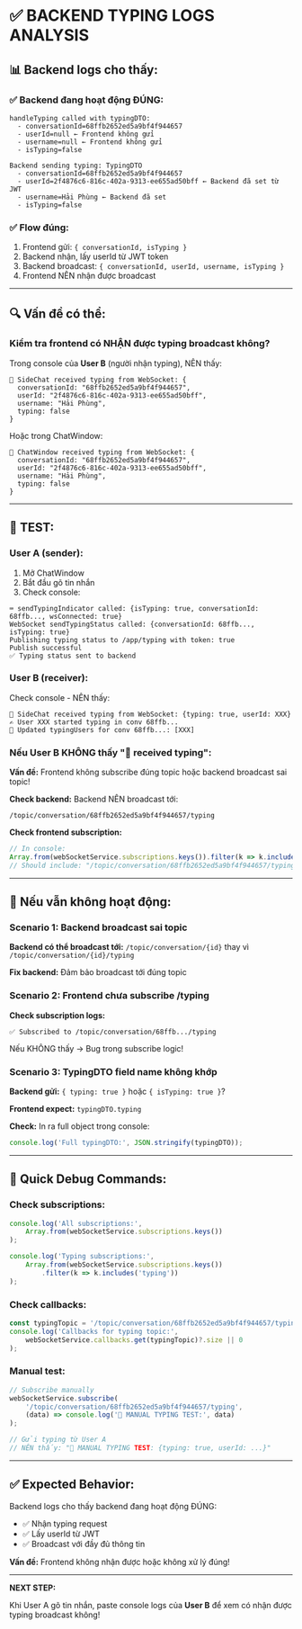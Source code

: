 # ✅ BACKEND TYPING LOGS ANALYSIS

## 📊 Backend logs cho thấy:

### ✅ Backend đang hoạt động ĐÚNG:

```
handleTyping called with typingDTO: 
  - conversationId=68ffb2652ed5a9bf4f944657
  - userId=null ← Frontend không gửi
  - username=null ← Frontend không gửi  
  - isTyping=false

Backend sending typing: TypingDTO
  - conversationId=68ffb2652ed5a9bf4f944657
  - userId=2f4876c6-816c-402a-9313-ee655ad50bff ← Backend đã set từ JWT
  - username=Hải Phùng ← Backend đã set
  - isTyping=false
```

### ✅ Flow đúng:
1. Frontend gửi: `{ conversationId, isTyping }`
2. Backend nhận, lấy userId từ JWT token
3. Backend broadcast: `{ conversationId, userId, username, isTyping }`
4. Frontend NÊN nhận được broadcast

---

## 🔍 Vấn đề có thể:

### Kiểm tra frontend có NHẬN được typing broadcast không?

Trong console của **User B** (người nhận typing), NÊN thấy:

```
🎯 SideChat received typing from WebSocket: {
  conversationId: "68ffb2652ed5a9bf4f944657",
  userId: "2f4876c6-816c-402a-9313-ee655ad50bff",
  username: "Hải Phùng",
  typing: false
}
```

Hoặc trong ChatWindow:
```
🎯 ChatWindow received typing from WebSocket: {
  conversationId: "68ffb2652ed5a9bf4f944657",
  userId: "2f4876c6-816c-402a-9313-ee655ad50bff",
  username: "Hải Phùng",
  typing: false
}
```

---

## 🧪 TEST:

### User A (sender):
1. Mở ChatWindow
2. Bắt đầu gõ tin nhắn
3. Check console:
```
⌨️ sendTypingIndicator called: {isTyping: true, conversationId: 68ffb..., wsConnected: true}
WebSocket sendTypingStatus called: {conversationId: 68ffb..., isTyping: true}
Publishing typing status to /app/typing with token: true
Publish successful
✅ Typing status sent to backend
```

### User B (receiver):
Check console - NÊN thấy:
```
🎯 SideChat received typing from WebSocket: {typing: true, userId: XXX}
✍️ User XXX started typing in conv 68ffb...
📝 Updated typingUsers for conv 68ffb...: [XXX]
```

### Nếu User B KHÔNG thấy "🎯 received typing":

**Vấn đề:** Frontend không subscribe đúng topic hoặc backend broadcast sai topic!

**Check backend:** Backend NÊN broadcast tới:
```
/topic/conversation/68ffb2652ed5a9bf4f944657/typing
```

**Check frontend subscription:**
```javascript
// In console:
Array.from(webSocketService.subscriptions.keys()).filter(k => k.includes('typing'))
// Should include: "/topic/conversation/68ffb2652ed5a9bf4f944657/typing"
```

---

## 🚨 Nếu vẫn không hoạt động:

### Scenario 1: Backend broadcast sai topic

**Backend có thể broadcast tới:** `/topic/conversation/{id}` thay vì `/topic/conversation/{id}/typing`

**Fix backend:** Đảm bảo broadcast tới đúng topic

### Scenario 2: Frontend chưa subscribe /typing

**Check subscription logs:**
```
✅ Subscribed to /topic/conversation/68ffb.../typing
```

Nếu KHÔNG thấy → Bug trong subscribe logic!

### Scenario 3: TypingDTO field name không khớp

**Backend gửi:** `{ typing: true }` hoặc `{ isTyping: true }`?

**Frontend expect:** `typingDTO.typing`

**Check:** In ra full object trong console:
```javascript
console.log('Full typingDTO:', JSON.stringify(typingDTO));
```

---

## 🔧 Quick Debug Commands:

### Check subscriptions:
```javascript
console.log('All subscriptions:', 
    Array.from(webSocketService.subscriptions.keys())
);

console.log('Typing subscriptions:', 
    Array.from(webSocketService.subscriptions.keys())
        .filter(k => k.includes('typing'))
);
```

### Check callbacks:
```javascript
const typingTopic = '/topic/conversation/68ffb2652ed5a9bf4f944657/typing';
console.log('Callbacks for typing topic:', 
    webSocketService.callbacks.get(typingTopic)?.size || 0
);
```

### Manual test:
```javascript
// Subscribe manually
webSocketService.subscribe(
    '/topic/conversation/68ffb2652ed5a9bf4f944657/typing',
    (data) => console.log('🧪 MANUAL TYPING TEST:', data)
);

// Gửi typing từ User A
// NÊN thấy: "🧪 MANUAL TYPING TEST: {typing: true, userId: ...}"
```

---

## ✅ Expected Behavior:

Backend logs cho thấy backend đang hoạt động ĐÚNG:
- ✅ Nhận typing request
- ✅ Lấy userId từ JWT
- ✅ Broadcast với đầy đủ thông tin

**Vấn đề:** Frontend không nhận được hoặc không xử lý đúng!

---

**NEXT STEP:** 

Khi User A gõ tin nhắn, paste console logs của **User B** để xem có nhận được typing broadcast không!

